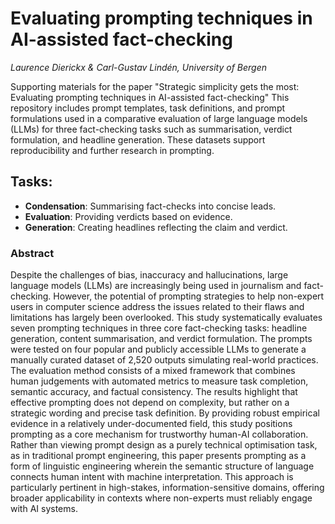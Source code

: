 # Evaluating prompting techniques in AI-assisted fact-checking

_Laurence Dierickx & Carl-Gustav Lindén, University of Bergen_

Supporting materials for the paper "Strategic simplicity gets the most: Evaluating prompting techniques in AI-assisted fact-checking" This repository includes prompt templates, task definitions, and prompt formulations used in a comparative evaluation of large language models (LLMs) for three fact-checking tasks such as summarisation, verdict formulation, and headline generation. These datasets support reproducibility and further research in prompting.
## Tasks:
- **Condensation**: Summarising fact-checks into concise leads.
- **Evaluation**: Providing verdicts based on evidence.
- **Generation**: Creating headlines reflecting the claim and verdict.

### Abstract
Despite the challenges of bias, inaccuracy and hallucinations, large language models (LLMs) are increasingly being used in journalism and fact-checking. However, the potential of prompting strategies to help non-expert users in computer science address the issues related to their flaws and limitations has largely been overlooked. This study systematically evaluates seven prompting techniques in three core fact-checking tasks: headline generation, content summarisation, and verdict formulation. The prompts were tested on four popular and publicly accessible LLMs to generate a manually curated dataset of 2,520 outputs simulating real-world practices. The evaluation method consists of a mixed framework that combines human judgements with automated metrics to measure task completion, semantic accuracy, and factual consistency. The results highlight that effective prompting does not depend on complexity, but rather on a strategic wording and precise task definition. By providing robust empirical evidence in a relatively under-documented field, this study positions prompting as a core mechanism for trustworthy human-AI collaboration. Rather than viewing prompt design as a purely technical optimisation task, as in traditional prompt engineering, this paper presents prompting as a form of linguistic engineering wherein the semantic structure of language connects human intent with machine interpretation. This approach is particularly pertinent in high-stakes, information-sensitive domains, offering broader applicability in contexts where non-experts must reliably engage with AI systems.
